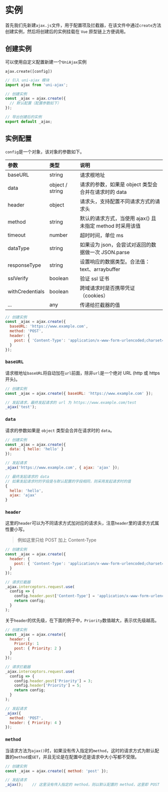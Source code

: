 # 实例

首先我们先新建`ajax.js`文件，用于配置项及拦截器，在该文件中通过`create`方法创建实例，然后将创建后的实例挂载在 `Vue` 原型链上方便调用。

## 创建实例

可以使用自定义配置新建一个`UniAjax`实例

`ajax.create([config])`

```JavaScript
// 引入 uni-ajax 模块
import ajax from 'uni-ajax';

// 创建实例
const _ajax = ajax.create({
  // 默认配置（配置参数如下）
});

// 导出创建后的实例
export default _ajax;
```

## 实例配置

`config`是一个对象，该对象的参数如下。

| 参数            | 类型            | 说明                                                     |
| :-------------- | :-------------- | :------------------------------------------------------- |
| baseURL         | string          | 请求根地址                                               |
| data            | object / string | 请求的参数，如果是 object 类型会合并在请求时的 data      |
| header          | object          | 请求头，支持配置不同请求方式的请求头                     |
| method          | string          | 默认的请求方式，当使用 ajax() 且未指定 method 时采用该值 |
| timeout         | number          | 超时时间，单位 ms                                        |
| dataType        | string          | 如果设为 json，会尝试对返回的数据做一次 JSON.parse       |
| responseType    | string          | 设置响应的数据类型。合法值：text、arraybuffer            |
| sslVerify       | boolean         | 验证 ssl 证书                                            |
| withCredentials | boolean         | 跨域请求时是否携带凭证（cookies）                        |
| ...             | any             | 传递给拦截器的值                                         |

```JavaScript
// 创建实例
const _ajax = ajax.create({
  baseURL: 'https://www.example.com',
  method: 'POST',
  header: {
    post: { 'Content-Type': 'application/x-www-form-urlencoded;charset=utf-8' }
  }
});
```

### `baseURL`

请求根地址`baseURL`将自动加在`url`前面，除非`url`是一个绝对 URL (http 或 https 开头)。

```JavaScript
// 创建实例
const _ajax = ajax.create({ baseURL: 'https://www.example.com' });

// 发起请求，最终发起请求的 url 为 https://www.example.com/test
_ajax('test');
```

### `data`

请求的参数如果是 `object` 类型会合并在请求时的 `data`。

```JavaScript
// 创建实例
const _ajax = ajax.create({
  data: { hello: 'hello' }
});

// 发起请求
_ajax('https://www.example.com', { ajax: 'ajax' });

// 最终发起请求的 data
// 如果发起请求时的字段是与默认配置的字段相同，则采用发起请求时的值
{
  hello: 'hello',
  ajax: 'ajax'
}
```

### `header`

这里的`header`可以为不同请求方式加对应的请求头，注意`header`里的请求方式属性要小写。

> 例如这里只给 POST 加上 Content-Type

```JavaScript
// 创建实例
const _ajax = ajax.create({
  header: {
    post: { 'Content-Type': 'application/x-www-form-urlencoded;charset=utf-8' }
  }
});

// 请求拦截器
_ajax.interceptors.request.use(
  config => {
    config.header.post['Content-Type'] = 'application/x-www-form-urlencoded;charset=utf-8';
    return config;
  }
);
```

关于`header`的优先级，在下面的例子中，`Priority`数值越大，表示优先级越高。

```JavaScript
// 创建实例
const _ajax = ajax.create({
  header: {
    Priority: 1
    post: { Priority: 2 }
  }
});

// 请求拦截器
_ajax.interceptors.request.use(
  config => {
    config.header.post['Priority'] = 3;
    config.header['Priority'] = 5;
    return config;
  }
);

// 发起请求
_ajax({
  method: 'POST',
  header: { Priority: 4 }
});
```

### `method`

当请求方法为`ajax()`时，如果没有传入指定的`method`，这时的请求方式为默认配置的`method`或`GET`，并且无论是在配置中还是请求中大小写都不受限。

```JavaScript
// 创建实例
const _ajax = ajax.create({ method: 'post' });

// 发起请求
_ajax();    // 这里没有传入指定的 method，则以默认配置的 method，这里即 POST
```
